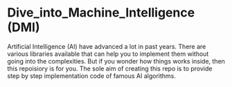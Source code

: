 # Dive_into_Machine_Intelligence (DMI)

Artificial Intelligence (AI) have advanced a lot in past years. There are various libraries available that can help you to implement them without going into the complexities. But if you wonder how things works inside, then this repoisiory is for you. The sole aim of creating this repo is to provide step by step implementation code of famous AI algorithms.
